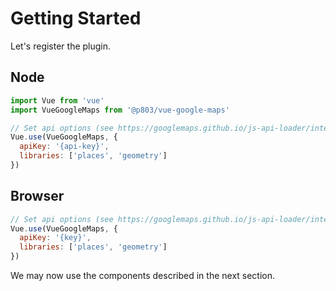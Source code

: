 # Getting Started
Let's register the plugin.

## Node
```js
import Vue from 'vue'
import VueGoogleMaps from '@p803/vue-google-maps'

// Set api options (see https://googlemaps.github.io/js-api-loader/interfaces/loaderoptions.html).
Vue.use(VueGoogleMaps, {
  apiKey: '{api-key}',
  libraries: ['places', 'geometry']
})
```

## Browser
```js
// Set api options (see https://googlemaps.github.io/js-api-loader/interfaces/loaderoptions.html).
Vue.use(VueGoogleMaps, {
  apiKey: '{key}',
  libraries: ['places', 'geometry']
})
```

We may now use the components described in the next section.
